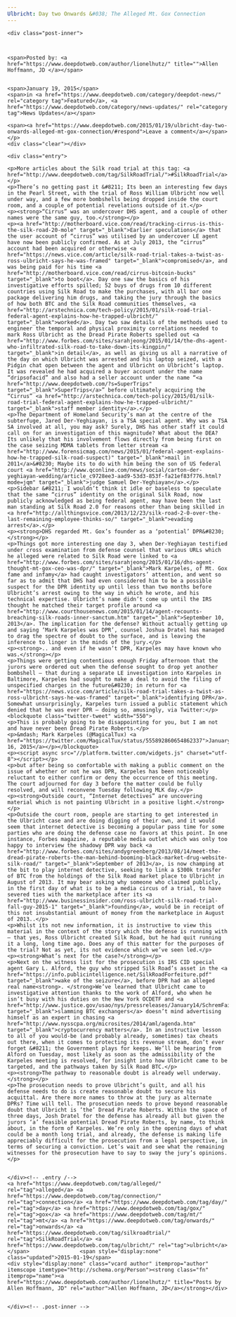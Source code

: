 ```yaml
---
Ulbricht: Day two Onwards &#038; The Alleged Mt. Gox Connection
---
```

<article class="post-listing post-8830 post type-post status-publish format-standard has-post-thumbnail hentry  tag-alleged tag-connection tag-day tag-gox tag-mt tag-onwards trial tag-ulbricht">
    
    <div class="post-inner">
    
    
        
    <span>Posted by: <a href="https://www.deepdotweb.com/author/lionelhutz/" title="">Allen Hoffmann, JD </a></span>
    
    
    <span>January 19, 2015</span>
    <span>in <a href="https://www.deepdotweb.com/category/deepdot-news/" rel="category tag">Featured</a>, <a href="https://www.deepdotweb.com/category/news-updates/" rel="category tag">News Updates</a></span>
    
    <span><a href="https://www.deepdotweb.com/2015/01/19/ulbricht-day-two-onwards-alleged-mt-gox-connection/#respond">Leave a comment</a></span>
    </p>
    <div class="clear"></div>
    
    <div class="entry">
    
    <p>More articles about the Silk road trial at this tag: <a href="http://www.deepdotweb.com/tag/SilkRoadTrial/">#SilkRoadTrial</a></p>
    <p>There’s no getting past it &#8211; Its been an interesting few days in the Pearl Street, with the trial of Ross William Ulbricht now well under way, and a few more bombshells being dropped inside the court room, and a couple of potential revelations outside of it.</p>
    <p><strong>“Cirrus” was an undercover DHS agent, and a couple of other names were the same guy, too.</strong></p>
    <p><a href="http://motherboard.vice.com/read/tracking-cirrus-is-this-the-silk-road-20-mole" target="_blank">Earlier speculations</a> that the user account of “cirrus” was utilised by an undercover LE agent have now been publicly confirmed. As at July 2013, the “cirrus” account had been acquired or otherwise <a href="https://news.vice.com/article/silk-road-trial-takes-a-twist-as-ross-ulbricht-says-he-was-framed" target="_blank">compromised</a>, and was being paid for his time <a href="http://motherboard.vice.com/read/cirrus-bitcoin-bucks" target="_blank">to boot</a>. Day one saw the basics of his investigative efforts spilled; 52 buys of drugs from 10 different countries using Silk Road to make the purchases, with all bar one package delivering him drugs, and taking the jury through the basics of how both BTC and the Silk Road communities themselves, <a href="http://arstechnica.com/tech-policy/2015/01/silk-road-trial-federal-agent-explains-how-he-trapped-ulbricht/" target="_blank">worked</a>. Day two saw details of the methods used to engineer the temporal and physical proximity correlations needed to mark Ross Ulbricht as the Dread Pirate Roberts spelled out <a href="http://www.forbes.com/sites/sarahjeong/2015/01/14/the-dhs-agent-who-infiltrated-silk-road-to-take-down-its-kingpin/" target="_blank">in detail</a>, as well as giving us all a narrative of the day on which Ulbricht was arrested and his laptop seized, with a Pidgin chat open between the agent and Ulbricht on Ulbricht’s laptop. It was revealed he had acquired a buyer account under the name “dripsofacid” and also had a seller account under the name “<a href="http://www.deepdotweb.com/?s=SuperTrips" target="_blank">SuperTrips</a>” before ultimately acquiring the “Cirrus” <a href="http://arstechnica.com/tech-policy/2015/01/silk-road-trial-federal-agent-explains-how-he-trapped-ulbricht/" target="_blank">staff member identity</a>.</p>
    <p>The Department of Homeland Security’s man at the centre of the subterfuge, Jared Der-Yeghiayan, is a TSA special agent. Why was a TSA SA involved at all, you may ask? Surely, DHS has other staff it could call on for an investigation of this magnitude? What about the DEA? Its unlikely that his involvement flows directly from being first on the case seizing MDMA tablets from letter stream <a href="http://www.forensicmag.com/news/2015/01/federal-agent-explains-how-he-trapped-silk-road-suspect)" target="_blank">mail in 2011</a>&#8230; Maybe its to do with him being the son of US federal court <a href="http://www.qconline.com/news/social/carton-der-yeghiayan-wedding/article_c9728ee3-aad9-53d3-853f-fa21ef83f776.html?mode=jqm" target="_blank">judge Samuel Der-Yeghiayan</a>.</p>
    <p>Sidebar &#8211; I wouldn’t think it idle or baseless to speculate that the same “cirrus” identity on the original Silk Road, now publicly acknowledged as being federal agent, may have been the last man standing at Silk Road 2.0 for reasons other than being skilled in <a href="http://allthingsvice.com/2013/12/23/silk-road-2-0-over-the-last-remaining-employee-thinks-so/" target="_blank">evading arrest</a>.</p>
    <p><strong>DHS regarded Mt. Gox’s founder as a ‘potential’ DPR&#8230;</strong></p>
    <p>Things got more interesting one day 3, when Der-Yeghiayan testified under cross examination from defense counsel that various URLs which he alleged were related to Silk Road were linked to <a href="http://www.forbes.com/sites/sarahjeong/2015/01/16/dhs-agent-thought-mt-gox-ceo-was-dpr/" target="_blank">Mark Karpeles, of Mt. Gox fame and infamy</a> had caught investigators’ attention, and went so far as to admit that DHS had even considered him to be a possible suspect for the DPR identity up until less than two months before Ulbricht’s arrest owing to the way in which he wrote, and his technical expertise. Ulbricht’s name didn’t come up until the IRS thought he matched their target profile around <a href="http://www.courthousenews.com/2015/01/14/agent-recounts-breaching-silk-roads-inner-sanctum.htm" target="_blank">September 10, 2013</a>. The implication for the defense? Without actually getting up and saying ‘Mark Karpeles was DPR’, counsel Joshua Dratel has managed to drag the spectre of doubt to the surface, and is leaving the inference to linger in the minds of the jury.</p>
    <p><strong>.. and even if he wasn’t DPR, Karpeles may have known who was.</strong></p>
    <p>Things were getting contentious enough Friday afternoon that the jurors were ordered out when the defense sought to drop yet another bombshell – that during a separate LE investigation into Karpeles in Baltimore, Karpeles had sought to make a deal to avoid the filing of unspecified charges in the future&#8230; in return for <a href="https://news.vice.com/article/silk-road-trial-takes-a-twist-as-ross-ulbricht-says-he-was-framed" target="_blank">identifying DPR</a>. Somewhat unsurprisingly, Karpeles turn issued a public statement which denied that he was ever DPR – doing so, amusingly, via Twitter:</p>
    <blockquote class="twitter-tweet" width="550">
    <p>This is probably going to be disappointing for you, but I am not and have never been Dread Pirate Roberts.</p>
    <p>&mdash; Mark Karpeles (@MagicalTux) <a href="https://twitter.com/MagicalTux/status/555892860654862337">January 16, 2015</a></p></blockquote>
    <p><script async src="//platform.twitter.com/widgets.js" charset="utf-8"></script></p>
    <p>but after being so comfortable with making a public comment on the issue of whether or not he was DPR, Karpeles has been noticeably reluctant to either confirm or deny the occurrence of this meeting. The court adjourned for day 3 before the matter could be fully resolved, and will reconvene Tuesday following MLK day.</p>
    <p><strong>Outside court, “Internet detectives” are uncovering material which is not painting Ulbricht in a positive light.</strong></p>
    <p>Outside the court room, people are starting to get interested in the Ulbricht case and are doing digging of their own, and it would seem that internet detective is becoming a popular pass time for some parties who are doing the defense case no favors at this point. In one instance, Forbes magazine, a reputable media outlet which was only too happy to interview the shadowy DPR way back <a href="http://www.forbes.com/sites/andygreenberg/2013/08/14/meet-the-dread-pirate-roberts-the-man-behind-booming-black-market-drug-website-silk-road/" target="_blank">September of 2013</a>, is now champing at the bit to play internet detective, seeking to link a $300k transfer of BTC from the holdings of the Silk Road market place to Ulbricht in August of 2013. It may bear asking why someone who claimed publicly, in the first day of what is to be a media circus of a trial, to have severed ties with the marketplace after its <a href="http://www.businessinsider.com/ross-ulbricht-silk-road-trial-fall-guy-2015-1" target="_blank">founding</a>, would be in receipt of this not insubstantial amount of money from the marketplace in August of 2013..</p>
    <p>Whilst its not new information, it is instructive to view this material in the context of the story which the defense is running with – that yes, Ross Ulbricht created Silk Road, but he had quit running it a long, long time ago. Does any of this matter for the purposes of the trial? Not as yet, its not evidence which we’ve seen led.</p>
    <p><strong>What’s next for the case?</strong></p>
    <p>Next on the witness list for the prosecution is IRS CID special agent Gary L. Alford, the guy who stripped Silk Road’s asset in the <a href="https://info.publicintelligence.net/SilkRoadForfeiture.pdf" target="_blank">wake of the seizure</a>, before DPR had an alleged real name<strong>. </strong>We’ve learned that Ulbricht came to investigative attention thanks to the work of Alford, who when he isn’t busy with his duties on the New York OCDETF and <a href="http://www.justice.gov/usao/nys/pressreleases/January14/SchremFaiellaChargesPR/Faiella,%20Robert%20M.%20and%20Charlie%20Shrem%20Complaint.pdf" target="_blank">slamming BTC exchangers</a> doesn’t mind advertising himself as an expert in chasing <a href="http://www.nysscpa.org/microsites/2014/aml/agenda.htm" target="_blank">cryptocurrency matters</a>. In an instructive lesson to all of you would-be (and probably already, sometimes) tax cheats out there, when it comes to protecting its revenue stream, don’t ever forget &#8211; the Government plays for keeps. We’ll be hearing from Alford on Tuesday, most likely as soon as the admissibility of the Karpeles meeting is resolved, for insight into how Ulbricht came to be targeted, and the pathways taken by Silk Road BTC.</p>
    <p><strong>The pathway to reasonable doubt is already well underway.</strong></p>
    <p>The prosecution needs to prove Ulbricht’s guilt, and all his defense needs to do is create reasonable doubt to secure his acquittal. Are there more names to throw at the jury as alternate DPRs? Time will tell. The prosecution needs to prove beyond reasonable doubt that Ulbricht is ‘the’ Dread Pirate Roberts. Within the space of three days, Josh Dratel for the defense has already all but given the jurors ‘a’ feasible potential Dread Pirate Roberts, by name, to think about, in the form of Karpeles. We’re only in the opening days of what could be a month long trial, and already, the defense is making life appreciably difficult for the prosecution from a legal perspective, in terms of securing a conviction. Let’s wait and see what the remaining witnesses for the prosecution have to say to sway the jury’s opinions.</p>
    
    
    </div><!-- .entry /-->
    <a href="https://www.deepdotweb.com/tag/alleged/" rel="tag">alleged</a> <a href="https://www.deepdotweb.com/tag/connection/" rel="tag">connection</a> <a href="https://www.deepdotweb.com/tag/day/" rel="tag">day</a> <a href="https://www.deepdotweb.com/tag/gox/" rel="tag">gox</a> <a href="https://www.deepdotweb.com/tag/mt/" rel="tag">mt</a> <a href="https://www.deepdotweb.com/tag/onwards/" rel="tag">onwards</a> <a href="https://www.deepdotweb.com/tag/silkroadtrial/" rel="tag">SilkRoadTrial</a> <a href="https://www.deepdotweb.com/tag/ulbricht/" rel="tag">ulbricht</a></span>				<span style="display:none" class="updated">2015-01-19</span>
    <div style="display:none" class="vcard author" itemprop="author" itemscope itemtype="http://schema.org/Person"><strong class="fn" itemprop="name"><a href="https://www.deepdotweb.com/author/lionelhutz/" title="Posts by Allen Hoffmann, JD" rel="author">Allen Hoffmann, JD</a></strong></div>
    
    
    </div><!-- .post-inner -->
</article><!-- .post-listing -->

